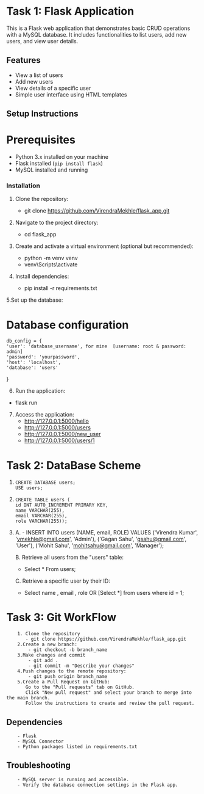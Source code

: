  # Task 1:  Flask Application
This is a Flask web application that demonstrates basic CRUD operations with a MySQL database. It includes functionalities to list users, add new users, and view user details.
## Features
 - View a list of users
 - Add new users
 - View details of a specific user
 - Simple user interface using HTML templates

## Setup Instructions
# Prerequisites
- Python 3.x installed on your machine
- Flask installed (`pip install flask`)
- MySQL installed and running
 
### Installation
1. Clone the repository:
   - git clone https://github.com/VirendraMekhle/flask_app.git
   
2. Navigate to the project directory:
   - cd flask_app
   
3. Create and activate a virtual environment (optional but recommended):
    - python -m venv venv 
    - venv\Scripts\activate

4. Install dependencies:
   - pip install -r requirements.txt

5.Set up the database:
   # Database configuration
    db_config = {
    'user': 'database_username', for mine  [username: root & password: admin]
    'password': 'yourpassword',
    'host': 'localhost',
    'database': 'users'
  }
 
6. Run the application:
  - flask run
  
7. Access the application:
   - http://127.0.0.1:5000/hello
   - http://127.0.0.1:5000/users 
   - http://127.0.0.1:5000/new_user
   - http://127.0.0.1:5000/users/1

# Task 2:  DataBase Scheme
   1.     CREATE DATABASE users;
          USE users;

   2.     CREATE TABLE users (
          id INT AUTO_INCREMENT PRIMARY KEY,
          name VARCHAR(255),
          email VARCHAR(255),
          role VARCHAR(255));
          
   3.   A. - INSERT INTO users (NAME, email, ROLE) VALUES
           ('Virendra Kumar', 'vmekhle@gmail.com', 'Admin'),
           ('Gagan Sahu', 'gsahu@gmail.com', 'User'),
           ('Mohit Sahu', 'mohitsahu@gmail.com', 'Manager');
         
        B. Retrieve all users from the "users" table: 
           - Select * From users;
        
        C. Retrieve a specific user by their ID: 
           - Select name , email , role  OR [Select *]
             from users
             where id = 1;

 # Task 3:  Git WorkFlow
        1. Clone the repository
           - git clone https://github.com/VirendraMekhle/flask_app.git
        2.Create a new branch:
            - git checkout -b branch_name
        3.Make changes and commit
            - git add .
            - git commit -m "Describe your changes"
        4.Push changes to the remote repository:
            - git push origin branch_name
        5.Create a Pull Request on GitHub:
           Go to the "Pull requests" tab on GitHub.
           Click "New pull request" and select your branch to merge into the main branch.
           Follow the instructions to create and review the pull request.
        
 ## Dependencies
        - Flask
        - MySQL Connector
        - Python packages listed in requirements.txt

  ## Troubleshooting
        - MySQL server is running and accessible.
        - Verify the database connection settings in the Flask app.

  
